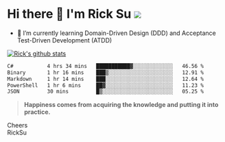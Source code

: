 # Hi there 👋 I'm Rick Su ![](https://komarev.com/ghpvc/?username=ricksu978)
<!--
**ricksu978/ricksu978** is a ✨ _special_ ✨ repository because its `README.md` (this file) appears on your GitHub profile.

Here are some ideas to get you started:

- 🔭 I’m currently working on ...
-->
- 🌱 I’m currently learning Domain-Driven Design (DDD) and Acceptance Test-Driven Development (ATDD)
<!--
- 👯 I’m looking to collaborate on ...
- 🤔 I’m looking for help with ...
- 💬 Ask me about ...
- 📫 How to reach me: ...
- 😄 Pronouns: ...
- ⚡ Fun fact: ...
-->
[![Rick's github stats](https://github-readme-stats.vercel.app/api?username=ricksu978&theme=dark)](https://github.com/ricksu978/ricksu978)

<!--START_SECTION:waka-->

```txt
C#           4 hrs 34 mins   ███████████▓░░░░░░░░░░░░░   46.56 %
Binary       1 hr 16 mins    ███▒░░░░░░░░░░░░░░░░░░░░░   12.91 %
Markdown     1 hr 14 mins    ███░░░░░░░░░░░░░░░░░░░░░░   12.64 %
PowerShell   1 hr 6 mins     ██▓░░░░░░░░░░░░░░░░░░░░░░   11.23 %
JSON         30 mins         █▒░░░░░░░░░░░░░░░░░░░░░░░   05.25 %
```

<!--END_SECTION:waka-->

> **Happiness comes from acquiring the knowledge and putting it into practice.**

Cheers  
RickSu 
